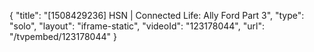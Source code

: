 {
    "title": "[1508429236] HSN | Connected Life: Ally Ford Part 3",
    "type": "solo",
    "layout": "iframe-static",
    "videoId": "123178044",
    "url": "\/tvpembed\/123178044"
}